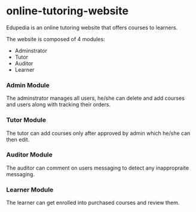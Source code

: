 # online-tutoring-website
Edupedia is an online tutoring website that offers courses to learners.

The website is composed of 4 modules: 
- Adminstrator
- Tutor
- Auditor
- Learner

### Admin Module
The adminstrator manages all users, he/she can delete and add courses and users along with tracking their orders. 
### Tutor Module
The tutor can add courses only after approved by admin which he/she can then edit.
### Auditor Module
The auditor can comment on users messaging to detect any inappropraite messaging.
### Learner Module
The learner can get enrolled into purchased courses and review them.
